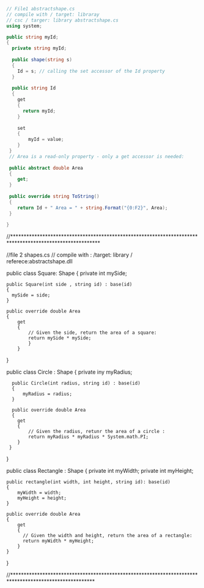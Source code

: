 ```C# 
// File1 abstractshape.cs
// compile with / target: libraray
// csc / targer: library abstractshape.cs
using system;

public string myId;
{
  private string myId;
  
  public shape(string s)
  {
    Id = s; // calling the set accessor of the Id property
  }
  
  public string Id
  {
    get
    {
      return myId;
    }
    
    set
    {
        myId = value;
    }    
 }
 // Area is a read-only property - only a get accessor is needed: 
 
 public abstract double Area
 {
    get;
 }
 
 public override string ToString()
 {
    return Id + " Area = " + string.Format("{0:F2}", Area);
 }
 
}

```

//*********************************************************************************************************


//file 2 shapes.cs
// compile with : /target: library / referece:abstractshape.dll

public class Square: Shape
{
    private int mySide;
    
    public Square(int side , string id) : base(id)
    { 
      mySide = side;
    }
    
    public override double Area
    {
        get
        {
            // Given the side, return the area of a square: 
            return mySide * mySide;
            }
        }
   }
   
   public class Circle : Shape
   {
      private iny myRadius;
   
      public Circle(int radius, string id) : base(id)
      {
          myRadius = radius;
      }
      
      public override double Area
      {
        get
        {
            // Given the radius, retunr the area of a circle :
            return myRadius * myRadius * System.math.PI;
        }
     } 
 }
 
 public class Rectangle : Shape 
 {
    private int myWidth;
    private int myHeight;
    
    public rectangle(int width, int height, string id): base(id)
    {
        myWidth = width;
        myHeight = height;
    }
    
    public override double Area
    {
        get
        {
          // Given the width and height, return the area of a rectangle:
          return myWidth * myHeight;
        }
    }        
}

//*******************************************************************************************************

